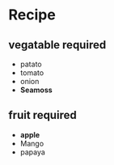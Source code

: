# Recipe
## vegatable required
- patato
- tomato
- onion
- **Seamoss**

## fruit required
- **apple**
- Mango
- papaya
